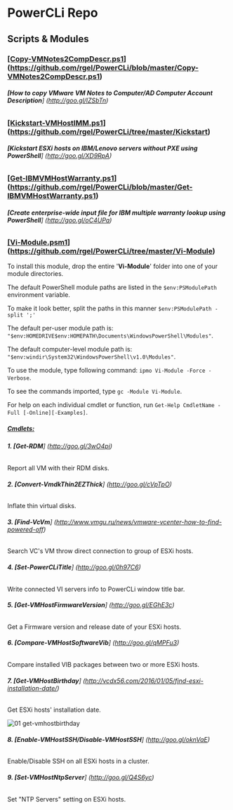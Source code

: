 # PowerCLi Repo
## Scripts & Modules

### </b><ins>[Copy-VMNotes2CompDescr.ps1</ins></b>] (https://github.com/rgel/PowerCLi/blob/master/Copy-VMNotes2CompDescr.ps1)

###### <b>[How to copy VMware VM Notes to Computer/AD Computer Account Description</b>] (http://goo.gl/lZSbTn)

### </b><ins>[Kickstart-VMHostIMM.ps1</ins></b>] (https://github.com/rgel/PowerCLi/tree/master/Kickstart)

###### <b>[Kickstart ESXi hosts on IBM/Lenovo servers without PXE using PowerShell</b>] (http://goo.gl/XD9RpA)

### </b><ins>[Get-IBMVMHostWarranty.ps1</ins></b>] (https://github.com/rgel/PowerCLi/blob/master/Get-IBMVMHostWarranty.ps1)

###### <b>[Create enterprise-wide input file for IBM multiple warranty lookup using PowerShell</b>] (http://goo.gl/oC4UPa)

### </b><ins>[Vi-Module.psm1</ins></b>] (https://github.com/rgel/PowerCLi/tree/master/Vi-Module)

To install this module, drop the entire '<b>Vi-Module</b>' folder into one of your module directories.

The default PowerShell module paths are listed in the `$env:PSModulePath` environment variable.

To make it look better, split the paths in this manner `$env:PSModulePath -split ';'`

The default per-user module path is: `"$env:HOMEDRIVE$env:HOMEPATH\Documents\WindowsPowerShell\Modules"`.

The default computer-level module path is: `"$env:windir\System32\WindowsPowerShell\v1.0\Modules"`.

To use the module, type following command: `ipmo Vi-Module -Force -Verbose`.

To see the commands imported, type `gc -Module Vi-Module`.

For help on each individual cmdlet or function, run `Get-Help CmdletName -Full [-Online][-Examples]`.

##### <ins>Cmdlets:</ins>

###### <b>1. [Get-RDM</b>] (http://goo.gl/3wO4pi)

Report all VM with their RDM disks.

###### <b>2. [Convert-VmdkThin2EZThick</b>] (http://goo.gl/cVpTpO)

Inflate thin virtual disks.

###### <b>3. [Find-VcVm</b>] (http://www.vmgu.ru/news/vmware-vcenter-how-to-find-powered-off)

Search VC's VM throw direct connection to group of ESXi hosts.

###### <b>4. [Set-PowerCLiTitle</b>] (http://goo.gl/0h97C6)

Write connected VI servers info to PowerCLi window title bar.

###### <b>5. [Get-VMHostFirmwareVersion</b>] (http://goo.gl/EGhE3c)

Get a Firmware version and release date of your ESXi hosts.

###### <b>6. [Compare-VMHostSoftwareVib</b>] (http://goo.gl/qMPFu3)

Compare installed VIB packages between two or more ESXi hosts.

###### <b>7. [Get-VMHostBirthday</b>] (http://vcdx56.com/2016/01/05/find-esxi-installation-date/)

Get ESXi hosts' installation date.

![01 get-vmhostbirthday](https://cloud.githubusercontent.com/assets/6964549/12399803/c8439dfa-be24-11e5-8141-09199caa301e.png)

###### <b>8. [Enable-VMHostSSH/Disable-VMHostSSH</b>] (http://goo.gl/oknVaE)

Enable/Disable SSH on all ESXi hosts in a cluster.

###### <b>9. [Set-VMHostNtpServer</b>] (http://goo.gl/Q4S6yc)

Set "NTP Servers" setting on ESXi hosts.
